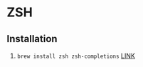 # ZSH

## Installation

1. `brew install zsh zsh-completions` [LINK](https://medium.com/@falieson/setup-zsh-w-antigen-and-a-spacey-theme-7a66808218dc)
